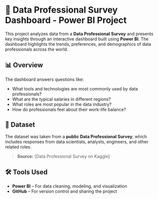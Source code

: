 # 💼 Data Professional Survey Dashboard - Power BI Project

This project analyzes data from a **Data Professional Survey** and presents key insights through an interactive dashboard built using **Power BI**. The dashboard highlights the trends, preferences, and demographics of data professionals across the world.

## 📊 Overview

The dashboard answers questions like:

- What tools and technologies are most commonly used by data professionals?
- What are the typical salaries in different regions?
- What roles are most popular in the data industry?
- How do professionals feel about their work-life balance?

## 🧾 Dataset

The dataset was taken from a **public Data Professional Survey**, which includes responses from data scientists, analysts, engineers, and other related roles.

> **Source:** [Data Professional Survey on Kaggle]

## 🛠 Tools Used

- **Power BI** – For data cleaning, modeling, and visualization
- **GitHub** – For version control and sharing the project


